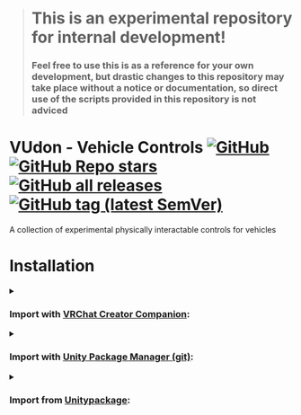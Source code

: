 > # This is an experimental repository for internal development!
> ### Feel free to use this is as a reference for your own development, but drastic changes to this repository may take place without a notice or documentation, so direct use of the scripts provided in this repository is not adviced

<div>

# VUdon - Vehicle Controls [![GitHub](https://img.shields.io/github/license/Varneon/VUdon-VehicleControls?color=blue&label=License&style=flat)](https://github.com/Varneon/VUdon-VehicleControls/blob/main/LICENSE) [![GitHub Repo stars](https://img.shields.io/github/stars/Varneon/VUdon-VehicleControls?style=flat&label=Stars)](https://github.com/Varneon/VUdon-VehicleControls/stargazers) [![GitHub all releases](https://img.shields.io/github/downloads/Varneon/VUdon-VehicleControls/total?color=blue&label=Downloads&style=flat)](https://github.com/Varneon/VUdon-VehicleControls/releases) [![GitHub tag (latest SemVer)](https://img.shields.io/github/v/tag/Varneon/VUdon-VehicleControls?color=blue&label=Release&sort=semver&style=flat)](https://github.com/Varneon/VUdon-VehicleControls/releases/latest)

</div>

A collection of experimental physically interactable controls for vehicles

# Installation

<details><summary>

### Import with [VRChat Creator Companion](https://vcc.docs.vrchat.com/vpm/packages#user-packages):</summary>

> 1. Download `com.varneon.vudon.vehicle-controls.zip` from [here](https://github.com/Varneon/VUdon-VehicleControls/archive/refs/heads/main.zip)
> 2. Unpack the .zip somewhere
> 3. In VRChat Creator Companion, navigate to `Settings` > `User Packages` > `Add`
> 4. Navigate to the unpacked folder, `com.varneon.vudon.vehicle-controls` and click `Select Folder`
> 5. `VUdon - Vehicle Controls` should now be visible under `Local User Packages` in the project view in VRChat Creator Companion
> 6. Click `Add`

</details><details><summary>

### Import with [Unity Package Manager (git)](https://docs.unity3d.com/2019.4/Documentation/Manual/upm-ui-giturl.html):</summary>

> 1. In the Unity toolbar, select `Window` > `Package Manager` > `[+]` > `Add package from git URL...` 
> 2. Paste the following link: `https://github.com/Varneon/VUdon-VehicleControls.git?path=/Packages/com.varneon.vudon.vehicle-controls`

</details><details><summary>

### Import from [Unitypackage](https://docs.unity3d.com/2019.4/Documentation/Manual/AssetPackagesImport.html):</summary>

> 1. Download latest `VUdon - Vehicle Controls` from [here](https://github.com/Varneon/VUdon-VehicleControls/releases/latest)
> 2. Import the downloaded .unitypackage into your Unity project

</details>
